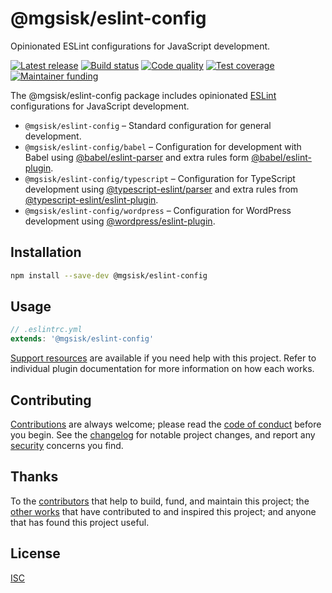 # @mgsisk/eslint-config

Opinionated ESLint configurations for JavaScript development.

[![Latest release][badge-release]][url-release]
[![Build status][badge-build]][url-build]
[![Code quality][badge-quality]][url-codacy]
[![Test coverage][badge-coverage]][url-codacy]
[![Maintainer funding][badge-funding]][url-funding]

The @mgsisk/eslint-config package includes opinionated [ESLint][] configurations
for JavaScript development.

- `@mgsisk/eslint-config` – Standard configuration for general development.
- `@mgsisk/eslint-config/babel` – Configuration for development with Babel using
  [@babel/eslint-parser][] and extra rules form [@babel/eslint-plugin][].
- `@mgsisk/eslint-config/typescript` – Configuration for TypeScript development
  using [@typescript-eslint/parser][] and extra rules from
  [@typescript-eslint/eslint-plugin][].
- `@mgsisk/eslint-config/wordpress` – Configuration for WordPress development
  using [@wordpress/eslint-plugin][].

## Installation

```sh
npm install --save-dev @mgsisk/eslint-config
```

## Usage

```js
// .eslintrc.yml
extends: '@mgsisk/eslint-config'
```

[Support resources][] are available if you need help with this project. Refer to
individual plugin documentation for more information on how each works.

## Contributing

[Contributions][] are always welcome; please read the [code of conduct][]
before you begin. See the [changelog][] for notable project changes, and report
any [security][] concerns you find.

## Thanks

To the [contributors][] that help to build, fund, and maintain this project;
the [other works][] that have contributed to and inspired this project; and
anyone that has found this project useful.

## License

[ISC][]

[@babel/eslint-parser]: https://npmjs.com/package/@wordpress/eslint-plugin
[@babel/eslint-plugin]: https://npmjs.com/package/@wordpress/eslint-plugin
[@typescript-eslint/eslint-plugin]: https://npmjs.com/package/@wordpress/eslint-plugin
[@typescript-eslint/parser]: https://npmjs.com/package/@wordpress/eslint-plugin
[@wordpress/eslint-plugin]: https://npmjs.com/package/@wordpress/eslint-plugin
[badge-build]: https://img.shields.io/github/workflow/status/mgsisk/eslint-config/build
[badge-coverage]: https://img.shields.io/codacy/coverage/214d41f28f1e4970974e1ea25fe6492e
[badge-funding]: https://img.shields.io/liberapay/receives/mgsisk
[badge-quality]: https://img.shields.io/codacy/grade/214d41f28f1e4970974e1ea25fe6492e
[badge-release]: https://img.shields.io/github/v/tag/mgsisk/eslint-config?sort=semver
[changelog]: CHANGELOG.md
[code of conduct]: CODE_OF_CONDUCT.md
[contributions]: CONTRIBUTING.md
[contributors]: AUTHORS.md
[eslint]: https://eslint.org
[isc]: LICENSE.md
[other works]: THANKS.md
[security]: SECURITY.md
[support resources]: SUPPORT.md
[url-build]: https://github.com/mgsisk/eslint-config/actions?query=workflow%3Abuild
[url-codacy]: https://app.codacy.com/gh/mgsisk/eslint-config
[url-funding]: CONTRIBUTING.md#funding
[url-release]: https://github.com/mgsisk/eslint-config/releases
